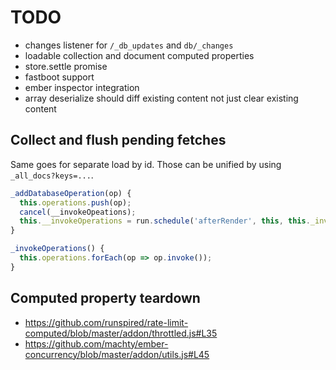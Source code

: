 # TODO

* changes listener for `/_db_updates` and `db/_changes`
* loadable collection and document computed properties
* store.settle promise
* fastboot support
* ember inspector integration
* array deserialize should diff existing content not just clear existing content

## Collect and flush pending fetches

Same goes for separate load by id. Those can be unified by using `_all_docs?keys=...`.

``` javascript
_addDatabaseOperation(op) {
  this.operations.push(op);
  cancel(__invokeOpeations);
  this.__invokeOperations = run.schedule('afterRender', this, this._invokeOpeations);
}

_invokeOperations() {
  this.operations.forEach(op => op.invoke());
}
```

## Computed property teardown

* https://github.com/runspired/rate-limit-computed/blob/master/addon/throttled.js#L35
* https://github.com/machty/ember-concurrency/blob/master/addon/utils.js#L45
